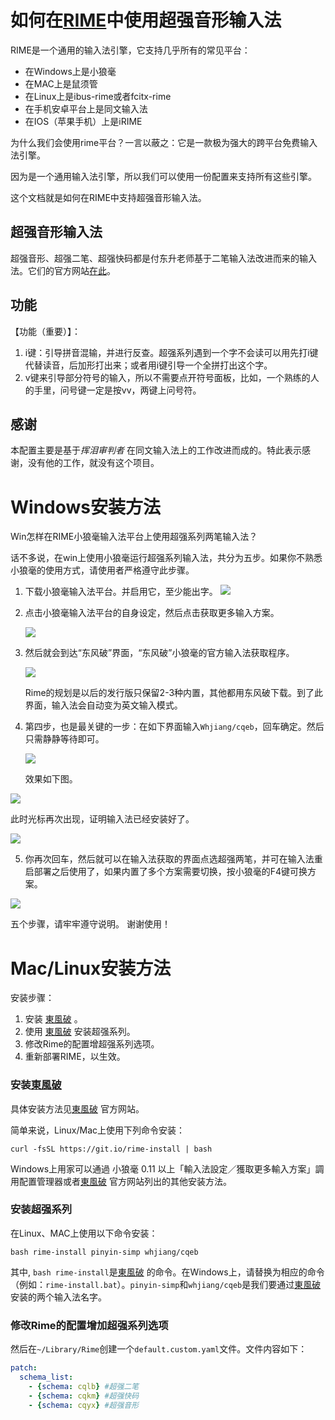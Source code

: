 # 如何在[RIME](https://rime.im/)中使用超强音形输入法

RIME是一个通用的输入法引擎，它支持几乎所有的常见平台：
- 在Windows上是小狼毫
- 在MAC上是鼠须管
- 在Linux上是ibus-rime或者fcitx-rime
- 在手机安卓平台上是同文输入法
- 在IOS（苹果手机）上是iRIME

为什么我们会使用rime平台？一言以蔽之：它是一款极为强大的跨平台免费输入法引擎。

因为是一个通用输入法引擎，所以我们可以使用一份配置来支持所有这些引擎。

这个文档就是如何在RIME中支持超强音形输入法。

## 超强音形输入法
超强音形、超强二笔、超强快码都是付东升老师基于二笔输入法改进而来的输入法。它们的官方网站[在此](http://fds8866.ys168.com/)。

## 功能

【功能（重要）】：
1. i键：引导拼音混输，并进行反查。超强系列遇到一个字不会读可以用先打i键代替读音，后加形打出来；或者用i键引导一个全拼打出这个字。
2. v键来引导部分符号的输入，所以不需要点开符号面板，比如，一个熟练的人的手里，问号键一定是按vv，两键上问号符。

## 感谢
本配置主要是基于*挥泪审判者* 在同文输入法上的工作改进而成的。特此表示感谢，没有他的工作，就没有这个项目。

# Windows安装方法
Win怎样在RIME小狼毫输入法平台上使用超强系列两笔输入法？

话不多说，在win上使用小狼毫运行超强系列输入法，共分为五步。如果你不熟悉小狼毫的使用方式，请使用者严格遵守此步骤。

1. 下载小狼毫输入法平台。并启用它，至少能出字。
   ![](img/1.png)

2. 点击小狼毫输入法平台的自身设定，然后点击获取更多输入方案。
   
   ![](img/2.png)

3. 然后就会到达“东风破”界面，“东风破”小狼毫的官方输入法获取程序。
   
   ![](img/3.png) 

   Rime的规划是以后的发行版只保留2-3种内置，其他都用东风破下载。到了此界面，输入法会自动变为英文输入模式。

4. 第四步，也是最关键的一步：在如下界面输入`Whjiang/cqeb`，回车确定。然后只需静静等待即可。
  
   ![](img/4.png) 
   
   效果如下图。

![](img/5.png)

此时光标再次出现，证明输入法已经安装好了。

![](img/6.png)

5. 你再次回车，然后就可以在输入法获取的界面点选超强两笔，并可在输入法重启部署之后使用了，如果内置了多个方案需要切换，按小狼毫的F4键可换方案。
   
![](img/7.jpeg)

五个步骤，请牢牢遵守说明。
谢谢使用！

# Mac/Linux安装方法
安装步骤：
1. 安装 [東風破](https://github.com/rime/plum) 。
2. 使用 [東風破](https://github.com/rime/plum) 安装超强系列。
3. 修改Rime的配置增超强系列选项。
4. 重新部署RIME，以生效。

### 安装[東風破](https://github.com/rime/plum) 
具体安装方法见[東風破](https://github.com/rime/plum) 官方网站。

简单来说，Linux/Mac上使用下列命令安装：
```
curl -fsSL https://git.io/rime-install | bash
```

Windows上用家可以通過 小狼毫 0.11 以上「輸入法設定／獲取更多輸入方案」調用配置管理器或者[東風破](https://github.com/rime/plum) 官方网站列出的其他安装方法。

### 安装超强系列
在Linux、MAC上使用以下命令安装：
```
bash rime-install pinyin-simp whjiang/cqeb
```

其中, `bash rime-install`是[東風破](https://github.com/rime/plum) 的命令。在Windows上，请替换为相应的命令（例如：`rime-install.bat`）。`pinyin-simp`和`whjiang/cqeb`是我们要通过[東風破](https://github.com/rime/plum) 安装的两个输入法名字。

### 修改Rime的配置增加超强系列选项
然后在`~/Library/Rime`创建一个`default.custom.yaml`文件。文件内容如下：
```yaml
patch:
  schema_list:
    - {schema: cqlb} #超强二笔
    - {schema: cqkm} #超强快码
    - {schema: cqyx} #超强音形
```

